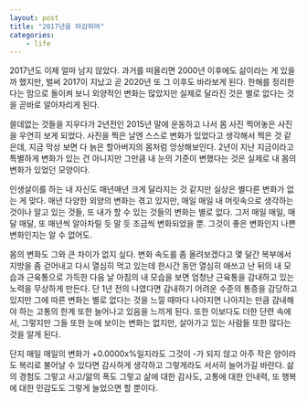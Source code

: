 ```yaml
---
layout: post
title: "2017년을 마감하며"
categories:
    - life
---
```


2017년도 이제 얼마 남지 않았다. 과거를 떠올리면 2000년 이후에도 삶이라는 게 있을까 했지만, 벌써 2017이 지났고 곧 2020년 또 그 이후도 바라보게 된다. 한해를 정리한다는 맘으로 돌이켜 보니 외양적인 변화는 많았지만 실제로 달라진 것은 별로 없다는 것을 곧바로 알아차리게 된다.

쓸데없는 것들을 지우다가 2년전인 2015년 말에 운동하고 나서 몸 사진 찍어놓은 사진을 우연히 보게 되었다. 사진을 찍은 날엔 스스로 변화가 있었다고 생각해서 찍은 것 같은데, 지금 막상 보면 다 늙은 할아버지의 몸처럼 앙상해보인다. 2년이 지난 지금이라고 특별하게 변화가 있는 건 아니지만 그만큼 내 눈의 기준이 변했다는 것은 실제로 내 몸의 변화가 있었던 모양이다.

인생살이를 하는 내 자신도 매년매년 크게 달라지는 것 같지만 실상은 별다른 변화가 없는 게 맞다. 매년 다양한 외양의 변화는 겪고 있지만, 매일 매일 내 머릿속으로 생각하는 것이나 알고 있는 것들, 또 내가 할 수 있는 것들의 변화는 별로 없다. 그저 매일 매일, 매달 매달, 또 매년씩 알아차릴 듯 말 듯 조금씩 변화되었을 뿐. 그것이 좋은 변화인지 나쁜 변화인지는 알 수 없어도.

몸의 변화도 그와 큰 차이가 없지 싶다. 변화 속도를 좀 올려보겠다고 몇 달간 복부에서 지방을 좀 걷어내고 다시 열심히 먹고 있는데 한시간 동안 열심히 애쓰고 난 뒤의 내 모습과 근육통으로 가득한 다음 날 아침의 내 모습을 보면 엄청난 근육통을 감내하고 있는 노력을 무상하게 만든다. 단 1년 전의 나였다면 감내하기 어려운 수준의 통증을 감당하고 있지만 그에 따른 변화는 별로 없다는 것을 느낄 때마다 나아지면 나아지는 만큼 감내해야 하는 고통의 한계 또한 늘어나고 있음을 느끼게 된다. 또한 이보다도 더한 단련 속에서, 그렇지만 그들 또한 눈에 보이는 변화는 없지만, 살아가고 있는 사람들 또한 많다는 것을 알게 된다.

단지 매일 매일의 변화가 +0.0000x%일지라도 그것이 -가 되지 않고 아주 작은 양이라도 복리로 불어날 수 있다면 감사하게 생각하고 그렇게라도 서서히 늘어가길 바란다. 삶의 경험도 그렇고 사고/앎의 폭도 그렇고 삶에 대한 감사도, 고통에 대한 인내력, 또 행복에 대한 민감도도 그렇게 늘었으면 할 뿐이다.